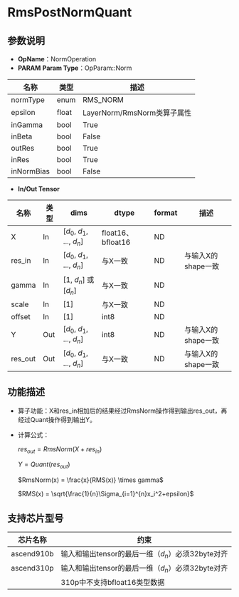 # RmsPostNormQuant
## 参数说明
- **OpName**：NormOperation
- **PARAM**
**Param Type**：OpParam::Norm

| 名称  | 类型  | 描述 |
| ------------ | ------------ | ------------ |
| normType | enum  | RMS_NORM |
|epsilon|float|LayerNorm/RmsNorm类算子属性|
|inGamma|bool|True|
|inBeta|bool|False|
|outRes|bool|True|
|inRes|bool|True|
|inNormBias|bool|False|
- **In/Out Tensor**

|名称 | 类型  | dims  | dtype  |format|描述|
| ------------ | ------------ | ------------ | ------------ |------------ |------------ |
|  X     |In  | [$d_0$, $d_1$, ..., $d_n$]|float16、bfloat16|ND||
| res_in |  In| [$d_0$, $d_1$, ..., $d_n$]| 与X一致|ND|与输入X的shape一致|
| gamma |In  |[1, $d_n$] 或 [$d_n$]|与X一致|ND||
| scale |In  | [1]|与X一致|ND||
| offset |In  | [1]|int8|ND||
| Y |Out  | [$d_0$, $d_1$, ..., $d_n$]|int8|ND|与输入X的shape一致|
| res_out |Out  | [$d_0$, $d_1$, ..., $d_n$]|与X一致|ND|与输入X的shape一致|

## 功能描述
- 算子功能：X和res_in相加后的结果经过RmsNorm操作得到输出res_out，再经过Quant操作得到输出Y。
- 计算公式：

  $res_{out}=RmsNorm(X+res_{in})$

  $Y = Quant(res_{out})$

  $RmsNorm(x) = \frac{x}{RMS(x)} \times gamma$
  
  $RMS(x) = \sqrt{\frac{1}{n}\Sigma_{i=1}^{n}x_i^2+epsilon}$
## 支持芯片型号

|芯片名称|约束 | 
| ------------ | ------------ | 
|  ascend910b|输入和输出tensor的最后一维（$d_n$）必须32byte对齐|
|  ascend310p|输入和输出tensor的最后一维（$d_n$）必须32byte对齐|
||310p中不支持bfloat16类型数据|